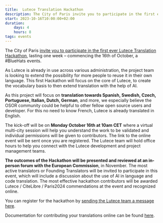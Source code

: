 ```yaml
---
title:  Lutece Translation Hackathon
description: The City of Paris invite you to participate in the first ever Lutece Translation Hackathon #BlueHats
start: 2023-10-16T10:00:00+02:00
duration:
    days: 4
    hours: 8
tags: events
---
```


The City of Paris [invite you to participate in the first ever Lutece Translation Hackathon](https://lutece.paris.fr/en/jsp/site/Portal.jsp?page=blog&id=66&portlet_id=17), lasting one week – commencing the 16th of October, a #BlueHats events.

As Lutece is already in use across various administration, the project team is looking to extend the possibility for more people to reuse it in their own language. This first Hackathon will focus on the core of Lutece, to create the vocabulary basis to then extend translation with the help of AI. 

As this project will focus on **translation towards Spanish, Swedish, Czech, Portuguese, Italian, Dutch, German**, and more, we especially believe the OSOR community could be helpful to other fellow open source users and developer. For this no need to know French, Lutece is already translated in English. 

The kick-off will be on **Monday October 16th at 10am CET** where a virtual multi-city session will help you understand the work to be validated and individual permissions will be given to contributors. The link to the online event will be sent once you are registered. The Lutece team will hold office hours to help you connect with the Lutece development and project management teams.

**The outcomes of the Hackathon will be presented and reviewed at an in-person forum with the European Commission**, in November. The most active translators or Founding Translators will be invited to participate in this event, which will include a discussion about the use of AI in language and code translation. The most effective hackathon contributors will be awarded Lutece / CiteLibre / Paris2024 commendations at the event and recognized online.

You can register for the hackathon by [sending the Lutece team a message here](https://lutece.paris.fr/en/jsp/site/Portal.jsp?page=contact).

Documentation for contributing your translations online can be found [here](https://lutece.paris.fr/support/wiki/translation-contributions.html).

